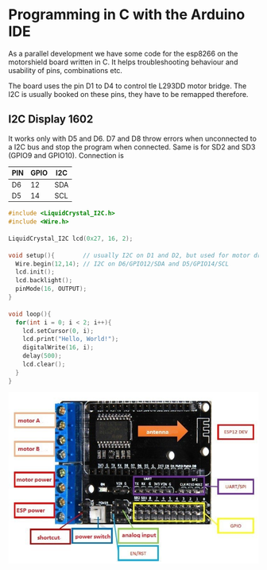 # Programming in C with the Arduino IDE

As a parallel development we have some code for the esp8266 on the motorshield board written in C. It helps troubleshooting behaviour and usability of pins, combinations etc.

The board uses the pin D1 to D4 to control tle L293DD motor bridge. The I2C is usually booked on these pins, they have to be remapped therefore.

## I2C Display 1602

It works only with D5 and D6. D7 and D8 throw errors when unconnected to a I2C bus and stop the program when connected. Same is for SD2 and SD3 (GPIO9 and GPIO10). Connection is

| PIN | GPIO | I2C |
|-----|------|-----|
| D6  | 12   | SDA |
| D5  | 14   | SCL |

``` c
#include <LiquidCrystal_I2C.h>
#include <Wire.h>

LiquidCrystal_I2C lcd(0x27, 16, 2);

void setup(){        // usually I2C on D1 and D2, but used for motor driver
  Wire.begin(12,14); // I2C on D6/GPIO12/SDA and D5/GPIO14/SCL
  lcd.init();
  lcd.backlight();
  pinMode(16, OUTPUT);
}

void loop(){
  for(int i = 0; i < 2; i++){
    lcd.setCursor(0, i);
    lcd.print("Hello, World!");
    digitalWrite(16, i);
    delay(500);
    lcd.clear();
  }
}
```
![motorshield](../pic/motorshield.jpg)
